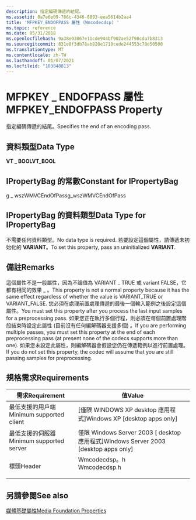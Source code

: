 ```yaml
---
description: 指定編碼傳遞的結尾。
ms.assetid: 8a7e6e09-766c-4346-8893-eea5614b2aa4
title: 'MFPKEY_ENDOFPASS 屬性 (Wmcodecdsp) '
ms.topic: reference
ms.date: 05/31/2018
ms.openlocfilehash: 9a38e03867e11cde944bf902ae52f98cda7b8313
ms.sourcegitcommit: 831e8f3db78ab820e1710cede244553c70e50500
ms.translationtype: MT
ms.contentlocale: zh-TW
ms.lasthandoff: 01/07/2021
ms.locfileid: "103848813"
---
```

# <a name="mfpkey_endofpass-property"></a><span data-ttu-id="67ce6-103">MFPKEY \_ ENDOFPASS 屬性</span><span class="sxs-lookup"><span data-stu-id="67ce6-103">MFPKEY\_ENDOFPASS Property</span></span>

<span data-ttu-id="67ce6-104">指定編碼傳遞的結尾。</span><span class="sxs-lookup"><span data-stu-id="67ce6-104">Specifies the end of an encoding pass.</span></span>

## <a name="data-type"></a><span data-ttu-id="67ce6-105">資料類型</span><span class="sxs-lookup"><span data-stu-id="67ce6-105">Data Type</span></span>

<span data-ttu-id="67ce6-106">**VT \_ BOOL**</span><span class="sxs-lookup"><span data-stu-id="67ce6-106">**VT\_BOOL**</span></span>

## <a name="constant-for-ipropertybag"></a><span data-ttu-id="67ce6-107">IPropertyBag 的常數</span><span class="sxs-lookup"><span data-stu-id="67ce6-107">Constant for IPropertyBag</span></span>

<span data-ttu-id="67ce6-108">g \_ wszWMVCEndOfPass</span><span class="sxs-lookup"><span data-stu-id="67ce6-108">g\_wszWMVCEndOfPass</span></span>

## <a name="data-type-for-ipropertybag"></a><span data-ttu-id="67ce6-109">IPropertyBag 的資料類型</span><span class="sxs-lookup"><span data-stu-id="67ce6-109">Data Type for IPropertyBag</span></span>

<span data-ttu-id="67ce6-110">不需要任何資料類型。</span><span class="sxs-lookup"><span data-stu-id="67ce6-110">No data type is required.</span></span> <span data-ttu-id="67ce6-111">若要設定這個屬性，請傳遞未初始化的 **VARIANT**。</span><span class="sxs-lookup"><span data-stu-id="67ce6-111">To set this property, pass an uninitialized **VARIANT**.</span></span>

## <a name="remarks"></a><span data-ttu-id="67ce6-112">備註</span><span class="sxs-lookup"><span data-stu-id="67ce6-112">Remarks</span></span>

<span data-ttu-id="67ce6-113">這個屬性不是一般屬性，因為不論值為 VARIANT \_ TRUE 或 variant FALSE，它都有相同的效果 \_ 。</span><span class="sxs-lookup"><span data-stu-id="67ce6-113">This property is not a normal property because it has the same effect regardless of whether the value is VARIANT\_TRUE or VARIANT\_FALSE.</span></span> <span data-ttu-id="67ce6-114">您必須在處理前置處理傳遞的最後一個輸入範例之後設定這個屬性。</span><span class="sxs-lookup"><span data-stu-id="67ce6-114">You must set this property after you process the last input samples for a preprocessing pass.</span></span> <span data-ttu-id="67ce6-115">如果您正在執行多個行程，則必須在每個前置處理階段結束時設定此屬性 (目前沒有任何編解碼器支援多個) 。</span><span class="sxs-lookup"><span data-stu-id="67ce6-115">If you are performing multiple passes, you must set this property at the end of each preprocessing pass (at present none of the codecs supports more than one).</span></span> <span data-ttu-id="67ce6-116">如果您未設定此屬性，則編解碼器會假設您仍在傳遞範例以進行前置處理。</span><span class="sxs-lookup"><span data-stu-id="67ce6-116">If you do not set this property, the codec will assume that you are still passing samples for preprocessing.</span></span>

## <a name="requirements"></a><span data-ttu-id="67ce6-117">規格需求</span><span class="sxs-lookup"><span data-stu-id="67ce6-117">Requirements</span></span>



| <span data-ttu-id="67ce6-118">需求</span><span class="sxs-lookup"><span data-stu-id="67ce6-118">Requirement</span></span> | <span data-ttu-id="67ce6-119">值</span><span class="sxs-lookup"><span data-stu-id="67ce6-119">Value</span></span> |
|-------------------------------------|-----------------------------------------------------------------------------------------|
| <span data-ttu-id="67ce6-120">最低支援的用戶端</span><span class="sxs-lookup"><span data-stu-id="67ce6-120">Minimum supported client</span></span><br/> | <span data-ttu-id="67ce6-121">\[僅限 WINDOWS XP desktop 應用程式\]</span><span class="sxs-lookup"><span data-stu-id="67ce6-121">Windows XP \[desktop apps only\]</span></span><br/>                                             |
| <span data-ttu-id="67ce6-122">最低支援的伺服器</span><span class="sxs-lookup"><span data-stu-id="67ce6-122">Minimum supported server</span></span><br/> | <span data-ttu-id="67ce6-123">僅限 Windows Server 2003 \[ desktop 應用程式\]</span><span class="sxs-lookup"><span data-stu-id="67ce6-123">Windows Server 2003 \[desktop apps only\]</span></span><br/>                                    |
| <span data-ttu-id="67ce6-124">標頭</span><span class="sxs-lookup"><span data-stu-id="67ce6-124">Header</span></span><br/>                   | <dl> <span data-ttu-id="67ce6-125"><dt>Wmcodecdsp。h</dt></span><span class="sxs-lookup"><span data-stu-id="67ce6-125"><dt>Wmcodecdsp.h</dt></span></span> </dl> |



## <a name="see-also"></a><span data-ttu-id="67ce6-126">另請參閱</span><span class="sxs-lookup"><span data-stu-id="67ce6-126">See also</span></span>

<dl> <dt>

[<span data-ttu-id="67ce6-127">媒體基礎屬性</span><span class="sxs-lookup"><span data-stu-id="67ce6-127">Media Foundation Properties</span></span>](media-foundation-properties.md)
</dt> </dl>

 

 




